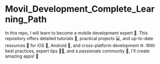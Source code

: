 # Movil_Development_Complete_Learning_Path
In this repo, I will learn to become a mobile development expert 📱. This repository offers detailed tutorials 📘, practical projects 💻, and up-to-date resources 🔄 for iOS 🍏, Android 🤖, and cross-platform development 🌐. With best practices, expert tips 👩‍🏫, and a passionate community 🤝, I'll create amazing apps! 🚀
